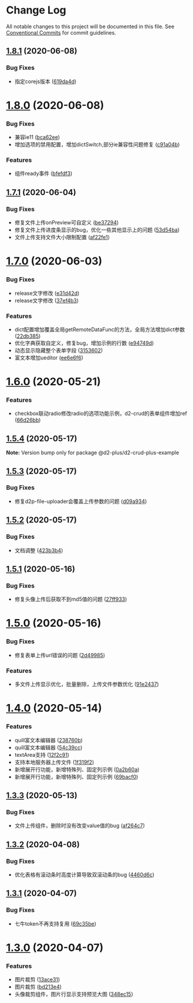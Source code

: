 # Change Log

All notable changes to this project will be documented in this file.
See [Conventional Commits](https://conventionalcommits.org) for commit guidelines.

## [1.8.1](https://github.com/greper/d2-crud-plus/compare/@d2-plus/d2-crud-plus-example@1.8.0...@d2-plus/d2-crud-plus-example@1.8.1) (2020-06-08)


### Bug Fixes

* 指定corejs版本 ([619da4d](https://github.com/greper/d2-crud-plus/commit/619da4d6c2c7482d68989e6c378ebd29fc335d05))





# [1.8.0](https://github.com/greper/d2-crud-plus/compare/@d2-plus/d2-crud-plus-example@1.7.1...@d2-plus/d2-crud-plus-example@1.8.0) (2020-06-08)


### Bug Fixes

* 兼容ie11 ([bca62ee](https://github.com/greper/d2-crud-plus/commit/bca62eeb48ef53bd075028340f4634a341a88987))
* 增加选项的禁用配置，增加dictSwitch,部分ie兼容性问题修复 ([c91a04b](https://github.com/greper/d2-crud-plus/commit/c91a04bbdd201d117953048c56cca53ae66dad0d))


### Features

* 组件ready事件 ([bfefdf3](https://github.com/greper/d2-crud-plus/commit/bfefdf31d03247a87d718114e30363801a98d96a))





## [1.7.1](https://github.com/greper/d2-crud-plus/compare/@d2-plus/d2-crud-plus-example@1.7.0...@d2-plus/d2-crud-plus-example@1.7.1) (2020-06-04)


### Bug Fixes

* 修复文件上传onPreview可自定义 ([be37294](https://github.com/greper/d2-crud-plus/commit/be372947d5a4281b661f01ca1f84a202691023e0))
* 修复文件上传进度条显示的bug，优化一些其他显示上的问题 ([53d54ba](https://github.com/greper/d2-crud-plus/commit/53d54bad45782ddc7a6970ad25c2811e137ff41b))
* 文件上传支持文件大小限制配置 ([af22fe1](https://github.com/greper/d2-crud-plus/commit/af22fe1fb36cc4d2406c1c4ecc310f5e829fb239))






# [1.7.0](https://github.com/greper/d2-crud-plus/compare/@d2-plus/d2-crud-plus-example@1.6.0...@d2-plus/d2-crud-plus-example@1.7.0) (2020-06-03)


### Bug Fixes

* release文字修改 ([e31d42d](https://github.com/greper/d2-crud-plus/commit/e31d42d65f6dd7dca6913786953d8c12324818fc))
* release文字修改 ([37ef4b3](https://github.com/greper/d2-crud-plus/commit/37ef4b3edbdd1152c782943164075b562d8d8d86))


### Features

* dict配置增加覆盖全局getRemoteDataFunc的方法，全局方法增加dict参数 ([22db385](https://github.com/greper/d2-crud-plus/commit/22db38591d7c285b0e50ce8b9cd6aedd0c5032f9))
* 优化字典获取自定义，修复bug，增加示例的行数 ([e94749d](https://github.com/greper/d2-crud-plus/commit/e94749de0ad885ee5feea6b1b6a2a2096f057a2c))
* 动态显示隐藏整个表单字段 ([3153602](https://github.com/greper/d2-crud-plus/commit/31536028be6ac052d4c5c9d5432807be4f46d1de))
* 富文本增加ueditor ([ee6e6f6](https://github.com/greper/d2-crud-plus/commit/ee6e6f6430e5aa2ebf3bcfe2987af56d512b5e96))






# [1.6.0](https://github.com/greper/d2-crud-plus/compare/@d2-plus/d2-crud-plus-example@1.5.4...@d2-plus/d2-crud-plus-example@1.6.0) (2020-05-21)


### Features

* checkbox联动radio修改radio的选项功能示例，d2-crud的表单组件增加ref ([66d26bb](https://github.com/greper/d2-crud-plus/commit/66d26bb039cb0848936e41019883ec9a1ec1ce7d))





## [1.5.4](https://github.com/greper/d2-crud-plus/compare/@d2-plus/d2-crud-plus-example@1.5.3...@d2-plus/d2-crud-plus-example@1.5.4) (2020-05-17)

**Note:** Version bump only for package @d2-plus/d2-crud-plus-example





## [1.5.3](https://github.com/greper/d2-crud-plus/compare/@d2-plus/d2-crud-plus-example@1.5.2...@d2-plus/d2-crud-plus-example@1.5.3) (2020-05-17)


### Bug Fixes

* 修复d2p-file-uploader会覆盖上传参数的问题 ([d09a934](https://github.com/greper/d2-crud-plus/commit/d09a93406f5900c9649bd79c626abe6f5af4eb52))





## [1.5.2](https://github.com/greper/d2-crud-plus/compare/@d2-plus/d2-crud-plus-example@1.5.1...@d2-plus/d2-crud-plus-example@1.5.2) (2020-05-17)


### Bug Fixes

* 文档调整 ([423b3b4](https://github.com/greper/d2-crud-plus/commit/423b3b4655861d3d1e6fe5bdac79b9deaeb20cb9))






## [1.5.1](https://github.com/greper/d2-crud-plus/compare/@d2-plus/d2-crud-plus-example@1.5.0...@d2-plus/d2-crud-plus-example@1.5.1) (2020-05-16)


### Bug Fixes

* 修复头像上传后获取不到md5值的问题 ([27ff933](https://github.com/greper/d2-crud-plus/commit/27ff933c698dd64ff5cbbce8fbd7c6df1dc8dbc0))





# [1.5.0](https://github.com/greper/d2-crud-plus/compare/@d2-plus/d2-crud-plus-example@1.4.0...@d2-plus/d2-crud-plus-example@1.5.0) (2020-05-16)


### Bug Fixes

* 修复表单上传url错误的问题 ([2d49985](https://github.com/greper/d2-crud-plus/commit/2d4998574436d0f6c90da942653debc42f73bc41))


### Features

* 多文件上传显示优化，批量删除，上传文件参数优化 ([91e2437](https://github.com/greper/d2-crud-plus/commit/91e243796221b706b0bb906aca5c00e59ed597fe))






# [1.4.0](https://github.com/greper/d2-crud-plus/compare/@d2-plus/d2-crud-plus-example@1.3.3...@d2-plus/d2-crud-plus-example@1.4.0) (2020-05-14)


### Features

* quill富文本编辑器 ([238760b](https://github.com/greper/d2-crud-plus/commit/238760b1c63385850721f3eb018c9f2ebe0595ec))
* quill富文本编辑器 ([54c39cc](https://github.com/greper/d2-crud-plus/commit/54c39cc911f5a481894850ea227cdc627c5b0716))
* textArea支持 ([12f2c91](https://github.com/greper/d2-crud-plus/commit/12f2c91ea492b4b5f4b781c7826b0c6939e0db93))
* 支持本地服务器上传文件 ([1f319f2](https://github.com/greper/d2-crud-plus/commit/1f319f20afcee32c4527bfd0e10f263234723b3a))
* 新增展开行功能，新增特殊列、固定列示例 ([0a2b60a](https://github.com/greper/d2-crud-plus/commit/0a2b60a6a0c9ece1e7391ce3b72eff0d5d0e8e7a))
* 新增展开行功能，新增特殊列、固定列示例 ([69bacf0](https://github.com/greper/d2-crud-plus/commit/69bacf00edf016968be723c7457d8002e30fc285))






## [1.3.3](https://github.com/greper/d2-crud-plus/compare/@d2-plus/d2-crud-plus-example@1.3.2...@d2-plus/d2-crud-plus-example@1.3.3) (2020-05-13)


### Bug Fixes

* 文件上传组件，删除时没有改变value值的bug ([af264c7](https://github.com/greper/d2-crud-plus/commit/af264c74759cdd9d1955eb868041dbc13a83d4c6))






## [1.3.2](https://github.com/greper/d2-crud-plus/compare/@d2-plus/d2-crud-plus-example@1.3.1...@d2-plus/d2-crud-plus-example@1.3.2) (2020-04-08)


### Bug Fixes

* 优化表格有滚动条时高度计算导致双滚动条的bug ([4460d6c](https://github.com/greper/d2-crud-plus/commit/4460d6c5179d08bfe595b559cf844eadcf9f2fa8))





## [1.3.1](https://github.com/greper/d2-crud-plus/compare/@d2-plus/d2-crud-plus-example@1.3.0...@d2-plus/d2-crud-plus-example@1.3.1) (2020-04-07)


### Bug Fixes

* 七牛token不再支持复用 ([69c35be](https://github.com/greper/d2-crud-plus/commit/69c35be9cff2f3234e0f12e74b0621bee28c0461))





# [1.3.0](https://github.com/greper/d2-crud-plus/compare/@d2-plus/d2-crud-plus-example@1.2.4...@d2-plus/d2-crud-plus-example@1.3.0) (2020-04-07)


### Features

* 图片裁剪 ([13ace31](https://github.com/greper/d2-crud-plus/commit/13ace3104ef7ff4cba66867e4f4a78bf858d81e8))
* 图片裁剪 ([bd213e4](https://github.com/greper/d2-crud-plus/commit/bd213e4366432084b5353c30c468218c5a2efe8a))
* 头像裁剪组件，图片行显示支持预览大图 ([348ec15](https://github.com/greper/d2-crud-plus/commit/348ec15b0eca5c55512b56134fb1086a36ba4d06))
